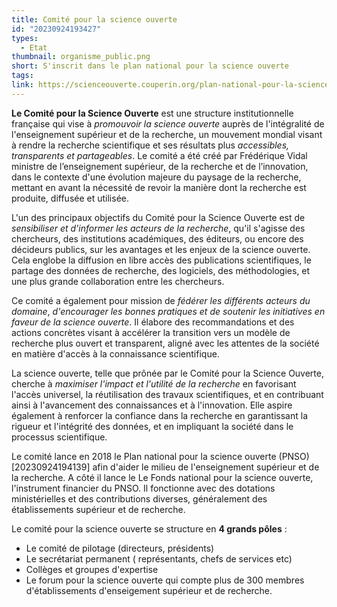 ```yaml
---
title: Comité pour la science ouverte
id: "20230924193427"
types:
  - Etat 
thumbnail: organisme_public.png
short: S'inscrit dans le plan national pour la science ouverte
tags:
link: https://scienceouverte.couperin.org/plan-national-pour-la-science-ouverte-pnso/
---
```


**Le Comité pour la Science Ouverte** est une structure institutionnelle française qui vise à *promouvoir la science ouverte* auprès de l'intégralité de l'enseignement supérieur et de la recherche, un mouvement mondial visant à rendre la recherche scientifique et ses résultats plus *accessibles, transparents et partageables*. Le comité a été créé par Frédérique Vidal ministre de l’enseignement supérieur, de la recherche et de l’innovation, dans le contexte d'une évolution majeure du paysage de la recherche, mettant en avant la nécessité de revoir la manière dont la recherche est produite, diffusée et utilisée.

L'un des principaux objectifs du Comité pour la Science Ouverte est de *sensibiliser et d'informer les acteurs de la recherche*, qu'il s'agisse des chercheurs, des institutions académiques, des éditeurs, ou encore des décideurs publics, sur les avantages et les enjeux de la science ouverte. Cela englobe la diffusion en libre accès des publications scientifiques, le partage des données de recherche, des logiciels, des méthodologies, et une plus grande collaboration entre les chercheurs.

Ce comité a également pour mission de *fédérer les différents acteurs du domaine*, *d'encourager les bonnes pratiques et de soutenir les initiatives en faveur de la science ouverte*. Il élabore des recommandations et des actions concrètes visant à accélérer la transition vers un modèle de recherche plus ouvert et transparent, aligné avec les attentes de la société en matière d'accès à la connaissance scientifique.

La science ouverte, telle que prônée par le Comité pour la Science Ouverte, cherche à *maximiser l'impact et l'utilité de la recherche* en favorisant l'accès universel, la réutilisation des travaux scientifiques, et en contribuant ainsi à l'avancement des connaissances et à l'innovation. Elle aspire également à renforcer la confiance dans la recherche en garantissant la rigueur et l'intégrité des données, et en impliquant la société dans le processus scientifique.

Le comité lance en 2018 le Plan national pour la science ouverte (PNSO) [20230924194139] afin d'aider le milieu de l'enseignement supérieur et de la recherche.
A côté il lance le Le Fonds national pour la science ouverte, l'instrument financier du PNSO. Il fonctionne avec des dotations ministérielles et des contributions diverses, généralement des établissements supérieur et de recherche. 


Le comité pour la science ouverte se structure en **4 grands pôles** : 
* Le comité de pilotage (directeurs, présidents)
* Le secrétariat permanent ( représentants, chefs de services etc)
* Collèges et groupes d'expertise 
* Le forum pour la science ouverte qui compte plus de 300 membres d'établissements d'enseigement supérieur et de recherche.

